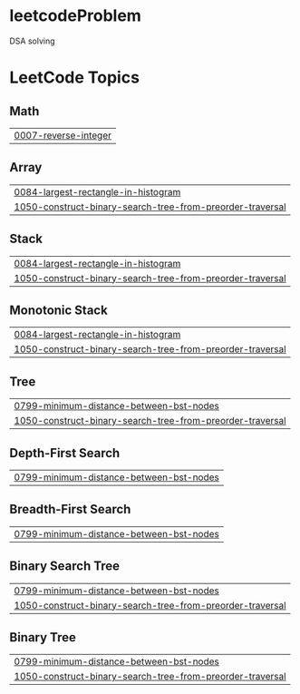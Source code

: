 # leetcodeProblem
DSA solving

<!---LeetCode Topics Start-->
# LeetCode Topics
## Math
|  |
| ------- |
| [0007-reverse-integer](https://github.com/student-Siddhi/leetcodeProblem/tree/master/0007-reverse-integer) |
## Array
|  |
| ------- |
| [0084-largest-rectangle-in-histogram](https://github.com/student-Siddhi/leetcodeProblem/tree/master/0084-largest-rectangle-in-histogram) |
| [1050-construct-binary-search-tree-from-preorder-traversal](https://github.com/student-Siddhi/leetcodeProblem/tree/master/1050-construct-binary-search-tree-from-preorder-traversal) |
## Stack
|  |
| ------- |
| [0084-largest-rectangle-in-histogram](https://github.com/student-Siddhi/leetcodeProblem/tree/master/0084-largest-rectangle-in-histogram) |
| [1050-construct-binary-search-tree-from-preorder-traversal](https://github.com/student-Siddhi/leetcodeProblem/tree/master/1050-construct-binary-search-tree-from-preorder-traversal) |
## Monotonic Stack
|  |
| ------- |
| [0084-largest-rectangle-in-histogram](https://github.com/student-Siddhi/leetcodeProblem/tree/master/0084-largest-rectangle-in-histogram) |
| [1050-construct-binary-search-tree-from-preorder-traversal](https://github.com/student-Siddhi/leetcodeProblem/tree/master/1050-construct-binary-search-tree-from-preorder-traversal) |
## Tree
|  |
| ------- |
| [0799-minimum-distance-between-bst-nodes](https://github.com/student-Siddhi/leetcodeProblem/tree/master/0799-minimum-distance-between-bst-nodes) |
| [1050-construct-binary-search-tree-from-preorder-traversal](https://github.com/student-Siddhi/leetcodeProblem/tree/master/1050-construct-binary-search-tree-from-preorder-traversal) |
## Depth-First Search
|  |
| ------- |
| [0799-minimum-distance-between-bst-nodes](https://github.com/student-Siddhi/leetcodeProblem/tree/master/0799-minimum-distance-between-bst-nodes) |
## Breadth-First Search
|  |
| ------- |
| [0799-minimum-distance-between-bst-nodes](https://github.com/student-Siddhi/leetcodeProblem/tree/master/0799-minimum-distance-between-bst-nodes) |
## Binary Search Tree
|  |
| ------- |
| [0799-minimum-distance-between-bst-nodes](https://github.com/student-Siddhi/leetcodeProblem/tree/master/0799-minimum-distance-between-bst-nodes) |
| [1050-construct-binary-search-tree-from-preorder-traversal](https://github.com/student-Siddhi/leetcodeProblem/tree/master/1050-construct-binary-search-tree-from-preorder-traversal) |
## Binary Tree
|  |
| ------- |
| [0799-minimum-distance-between-bst-nodes](https://github.com/student-Siddhi/leetcodeProblem/tree/master/0799-minimum-distance-between-bst-nodes) |
| [1050-construct-binary-search-tree-from-preorder-traversal](https://github.com/student-Siddhi/leetcodeProblem/tree/master/1050-construct-binary-search-tree-from-preorder-traversal) |
<!---LeetCode Topics End-->